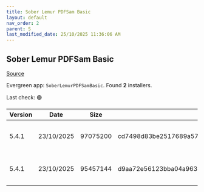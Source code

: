 ```yaml
---
title: Sober Lemur PDFSam Basic
layout: default
nav_order: 2
parent: S
last_modified_date: 25/10/2025 11:36:06 AM
---
```


## Sober Lemur PDFSam Basic

[Source](https://pdfsam.org/pdfsam-basic/)

Evergreen app: `SoberLemurPDFSamBasic`. Found **2** installers.

Last check: 🟢

| Version | Date       | Size     | Sha256                                                           | Architecture | InstallerType | Type | URI                                                                                                                                                                                              |
| ------- | ---------- | -------- | ---------------------------------------------------------------- | ------------ | ------------- | ---- | ------------------------------------------------------------------------------------------------------------------------------------------------------------------------------------------------ |
| 5.4.1   | 23/10/2025 | 97075200 | cd7498d83be2517689a57c9f29fa89ea226f3404c7900baeffd221a6c9f95ee7 | x64          | Default       | msi  | [https://github.com/torakiki/pdfsam/releases/download/v5.4.1/pdfsam-basic-5.4.1-windows-x64.msi](https://github.com/torakiki/pdfsam/releases/download/v5.4.1/pdfsam-basic-5.4.1-windows-x64.msi) |
| 5.4.1   | 23/10/2025 | 95457144 | d9aa72e56123bba04a9637e54efb81ebb64936ca4a2dcda399a549f20b2e0465 | x64          | Default       | zip  | [https://github.com/torakiki/pdfsam/releases/download/v5.4.1/pdfsam-basic-5.4.1-windows-x64.zip](https://github.com/torakiki/pdfsam/releases/download/v5.4.1/pdfsam-basic-5.4.1-windows-x64.zip) |
